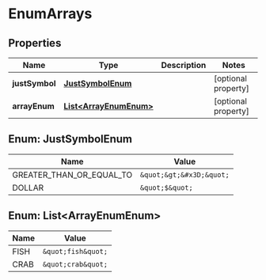 

# EnumArrays


## Properties

Name | Type | Description | Notes
------------ | ------------- | ------------- | -------------
**justSymbol** | [**JustSymbolEnum**](#JustSymbolEnum) |  |  [optional property]
**arrayEnum** | [**List&lt;ArrayEnumEnum&gt;**](#List&lt;ArrayEnumEnum&gt;) |  |  [optional property]



## Enum: JustSymbolEnum

Name | Value
---- | -----
GREATER_THAN_OR_EQUAL_TO | `&quot;&gt;&#x3D;&quot;`
DOLLAR | `&quot;$&quot;`


## Enum: List&lt;ArrayEnumEnum&gt;

Name | Value
---- | -----
FISH | `&quot;fish&quot;`
CRAB | `&quot;crab&quot;`






